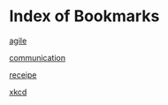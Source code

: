 # Index of Bookmarks

[agile](agile)

[communication](communication)

[receipe](receipe)

[xkcd](xkcd)